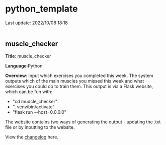 # python_template
Last update: 2022/10/08 18:18
<br><br>

## muscle_checker

**Title**: muscle_checker

**Language**:Python

**Overview**: Input which exercises you completed this week. The system outputs which of the main muscles you missed this week and what exercises you could do to train them. This output is via a Flask website, which can be fun with:
- "cd mudcle_checker"
- ". venv/bin/activate"
- "flask run --host=0.0.0.0"

The website contains two ways of generating the output - updating the .txt file or by inputting to the website.

View the [changelog](changelog.md) here.


